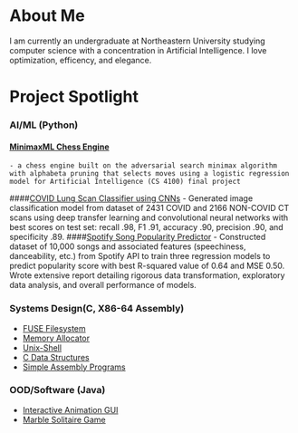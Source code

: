 # About Me
I am currently an undergraduate at Northeastern University studying computer science with a concentration in Artificial Intelligence. I love optimization, efficency, and elegance. 

# Project Spotlight

### AI/ML (Python)
  #### [MinimaxML Chess Engine](https://github.com/sam-zlota/chess-engine)
    - a chess engine built on the adversarial search minimax algorithm with alphabeta pruning that selects moves using a logistic regression model for Artificial Intelligence (CS 4100) final project
  ####[COVID Lung Scan Classifier using CNNs](https://github.com/sam-zlota/covid-lung-scan-classifer)
    - Generated image classification model from dataset of 2431 COVID and 2166 NON-COVID CT scans using deep transfer learning and convolutional neural networks with best scores on test set: recall .98, F1 .91, accuracy .90, precision .90, and specificity .89. 
  ####[Spotify Song Popularity Predictor](https://github.com/sam-zlota/spotify-song-popularity-predictor)
    - Constructed dataset of 10,000 songs and associated features (speechiness, danceability, etc.) from Spotify API to train three regression models to predict popularity score with best R-squared value of 0.64 and MSE 0.50. Wrote extensive report detailing rigorous data transformation, exploratory data analysis, and overall performance of models.
### Systems Design(C, X86-64 Assembly)
  - [FUSE Filesystem](https://github.com/sam-zlota/filesystem)
  - [Memory Allocator](https://github.com/sam-zlota/Memory-Allocator)
  - [Unix-Shell](https://github.com/sam-zlota/unix-shell)
  - [C Data Structures](https://github.com/sam-zlota/data-strcutures)
  - [Simple Assembly Programs](https://github.com/sam-zlota/assembly-programs)
### OOD/Software (Java)
  - [Interactive Animation GUI](https://github.com/sam-zlota/animation-gui)
  - [Marble Solitaire Game](https://github.com/sam-zlota/marble-solitaire)



<!--
**sam-zlota/sam-zlota** is a ✨ _special_ ✨ repository because its `README.md` (this file) appears on your GitHub profile.

Here are some ideas to get you started:

- 🔭 I’m currently working on ...
- 🌱 I’m currently learning ...
- 👯 I’m looking to collaborate on ...
- 🤔 I’m looking for help with ...
- 💬 Ask me about ...
- 📫 How to reach me: ...
- 😄 Pronouns: ...
- ⚡ Fun fact: ...
-->
